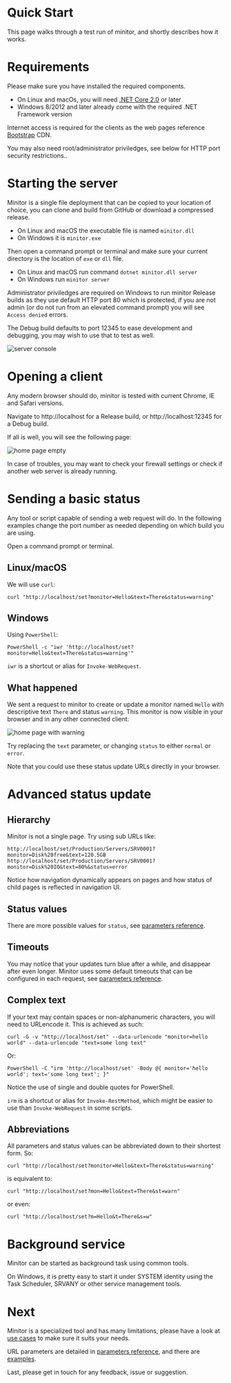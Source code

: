 # Quick Start

This page walks through a test run of minitor, and shortly describes how it works.

# Requirements

Please make sure you have installed the required components.

- On Linux and macOs, you will need [.NET Core 2.0](https://www.microsoft.com/net) or later
- Windows 8/2012 and later already come with the required .NET Framework version

Internet access is required for the clients as the web pages reference [Bootstrap](https://getbootstrap.com) CDN.

You may also need root/administrator priviledges, see below for HTTP port security restrictions..

# Starting the server

Minitor is a single file deployment that can be copied to your location of choice, you can clone and build from GitHub or download a compressed release.

- On Linux and macOS the executable file is named `minitor.dll`
- On Windows it is `minitor.exe`

Then open a command prompt or terminal and make sure your current directory is the location of `exe` or `dll` file.

- On Linux and macOS run command `dotnet minitor.dll server`
- On Windows run `minitor server`

Administrator priviledges are required on Windows to run minitor Release builds as they use default HTTP port 80 which is protected, if you are not admin (or do not run from an elevated command prompt) you will see `Access denied` errors.

The Debug build defaults to port 12345 to ease development and debugging, you may wish to use that to test as well.

![server console](assets/server-console.png)

# Opening a client

Any modern browser should do, minitor is tested with current Chrome, IE and Safari versions.

Navigate to http://localhost for a Release build, or http://localhost:12345 for a Debug build.

If all is well, you will see the following page:

![home page empty](assets/home-empty.png)

In case of troubles, you may want to check your firewall settings or check if another web server is already running.

# Sending a basic status

Any tool or script capable of sending a web request will do. In the following examples change the port number as needed
depending on which build you are using.

Open a command prompt or terminal.

## Linux/macOS

We will use `curl`:
```
curl "http://localhost/set?monitor=Hello&text=There&status=warning"
```

## Windows

Using `PowerShell`:
```
PowerShell -c "iwr 'http://localhost/set?monitor=Hello&text=There&status=warning'"
```
`iwr` is a shortcut or alias for `Invoke-WebRequest`.


## What happened

We sent a request to minitor to create or update a monitor named `Hello` with descriptive text `There` and status `warning`. This monitor is now visible in your browser and in any other connected client:

![home page with warning](assets/home-warning.png)

Try replacing the `text` parameter, or changing `status` to either `normal` or `error`.

Note that you could use these status update URLs directly in your browser.

# Advanced status update

## Hierarchy

Minitor is not a single page. Try using sub URLs like:
```
http://localhost/set/Production/Servers/SRV0001?monitor=Disk%20free&text=120.5GB
http://localhost/set/Production/Servers/SRV0001?monitor=Disk%20IO&text=80%&status=error
```
Notice how navigation dynamically appears on pages and how status of child pages is reflected in navigation UI.

## Status values

There are more possible values for `status`, see [parameters reference](reference.md).

## Timeouts

You may notice that your updates turn blue after a while, and disappear after even longer.
Minitor uses some default timeouts that can be configured in each request, see [parameters reference](reference.md).

## Complex text

If your text may contain spaces or non-alphanumeric characters, you will need to URLencode it.
This is achieved as such:
```
curl -G -v "http://localhost/set" --data-urlencode "monitor=hello world" --data-urlencode "text=some long text"
```
Or:
```
PowerShell -C "irm 'http://localhost/set' -Body @{ monitor='hello world'; text='some long text'; }"
```
Notice the use of single and double quotes for PowerShell.

`irm` is a shortcut or alias for `Invoke-RestMethod`, which might be easier to use than `Invoke-WebRequest` in some scripts.

## Abbreviations

All parameters and status values can be abbreviated down to their shortest form. So:
```
curl "http://localhost/set?monitor=Hello&text=There&status=warning"
```
is equivalent to:
```
curl "http://localhost/set?mon=Hello&text=There&st=warn"
```
or even:
```
curl "http://localhost/set?m=Hello&t=There&s=w"
```

# Background service

Minitor can be started as background task using common tools.

On Windows, it is pretty easy to start it under SYSTEM identity using the Task Scheduler, SRVANY or other service management tools.

# Next

Minitor is a specialized tool and has many limitations, please have a look at [use cases](usage.md) to make sure it suits your needs.

URL parameters are detailed in [parameters reference](reference.md), and there are [examples](examples.md).

Last, please get in touch for any feedback, issue or suggestion.
